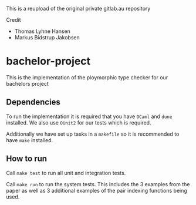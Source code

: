
This is a reupload of the original private gitlab.au repository

Credit
- Thomas Lyhne Hansen
- Markus Bidstrup Jakobsen

# bachelor-project
This is the implementation of the ploymorphic type checker for our bachelors project
## Dependencies
To run the implementation it is required that you have `OCaml` and `dune` installed. We also use `OUnit2` for our tests which is required. 

Additionally we have set up tasks in a `makefile` so it is recommended to have `make` installed.

## How to run
Call `make test` to run all unit and integration tests.

Call `make run` to run the system tests. This includes the 3 examples from the paper as well as 3 additional examples of the pair indexing functions being used.

